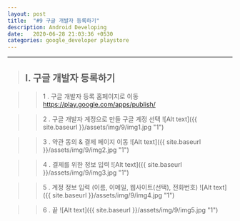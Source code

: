 ```yaml
---
layout: post
title:  "#9 구글 개발자 등록하기"
description: Android Developing
date:   2020-06-28 21:03:36 +0530
categories: google_developer playstore
---
```


* * * 

> ## I. 구글 개발자 등록하기   
   
>   > 1 . 구글 개발자 등록 홈페이지로 이동   
   https://play.google.com/apps/publish/   
   
>   > 2 . 구글 개발자 계정으로 만들 구글 계정 선택
![Alt text]({{ site.baseurl }}/assets/img/9/img1.jpg "1")   
   
>   > 3 . 약관 동의 & 결제 페이지 이동
![Alt text]({{ site.baseurl }}/assets/img/9/img2.jpg "1")   
   
>   > 4 . 결제를 위한 정보 입력
![Alt text]({{ site.baseurl }}/assets/img/9/img3.jpg "1")   
   
>   > 5 . 계정 정보 입력 (이름, 이메일, 웹사이트(선택), 전화번호)
![Alt text]({{ site.baseurl }}/assets/img/9/img4.jpg "1")   
   
>   > 6 . 끝
![Alt text]({{ site.baseurl }}/assets/img/9/img5.jpg "1")   

